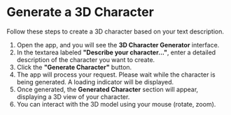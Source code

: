 # Generate a 3D Character

Follow these steps to create a 3D character based on your text description.

1. Open the app, and you will see the **3D Character Generator** interface.
2. In the textarea labeled **"Describe your character..."**, enter a detailed description of the character you want to create.
3. Click the **"Generate Character"** button.
4. The app will process your request. Please wait while the character is being generated. A loading indicator will be displayed.
5. Once generated, the **Generated Character** section will appear, displaying a 3D view of your character.
6. You can interact with the 3D model using your mouse (rotate, zoom).
